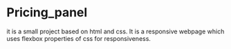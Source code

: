 # Pricing_panel
it is a small project based on html and css. It is a responsive webpage which uses flexbox properties of css for responsiveness.
